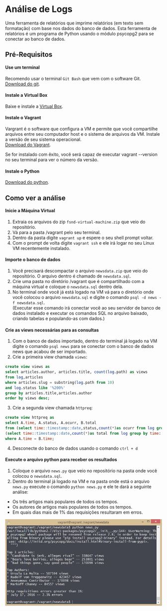 # Análise de Logs
Uma ferramenta de relatórios que imprime relatórios (em texto sem formatação) com base nos dados do banco de dados. Esta ferramenta de relatórios é um programa de Python usando o módulo psycopg2 para se conectar ao banco de dados.

## Pré-Requisitos

#### Use um terminal
Recomendo usar o terminal `Git Bash` que vem com o software Git.  
[Download do git](https://git-scm.com/downloads).

#### Instale a Virtual Box
Baixe e instale a [Virtual Box](https://www.virtualbox.org/wiki/Downloads).

#### Instale o Vagrant
Vargrant é o software que configura a VM e permite que você compartilhe arquivos entre seu computador host e o sistema de arquivos da VM. Instale a versão de seu sistema operacional.  
[Download do Vagrant](https://www.vagrantup.com/downloads.html).

Se for instalado com êxito, você será capaz de executar vagrant --version no seu terminal para ver o número da versão.

#### Instale o Python
[Download do python](https://www.python.org/downloads/release/python-2712/).

## Como ver a análise
#### Inicie a Máquina Virtual
1. Extraia os arquivos do zip `fsnd-virtual-machine.zip` que veio do repositório.
2. Vá para a pasta /vagrant pelo seu terminal.
3. Dentro da pasta digite `vagrant up` e espere o seu shell prompt voltar.
4. Com o prompt de volta digite `vagrant ssh` e ele irá logar no seu Linux VM recentemente instalado.

#### Importe o banco de dados
1. Você precisará descompactar o arquivo `newsdata.zip` que veio do repositório. O arquivo dentro é chamado de `newsdata.sql`.
2. Crie uma pasta no diretório /vagrant que é compartilhado com a máquina virtual e coloque o `newsdata.sql` dentro dela.
3. No terminal onde você já está logado na VM vá para o diretório onde você colocou o arquivo `newsdata.sql` e digite o comando `psql -d news -f newsdata.sql`.  
(Executar esse comando irá conectar você ao seu servidor de banco de dados instalado e executar os comandos SQL no arquivo baixado, criando tabelas e populando-as com dados.)

#### Crie as views necessárias para as consultas
1. Com o banco de dados importado, dentro do terminal já logado na VM digite o comando `psql news` para se conectar com o banco de dados news que acabou de ser importado.
2. Crie a primeira view chamada `views`:  
```sql
create view views as
select articles.author, articles.title, count(log.path) as views
from log,articles
where articles.slug = substring(log.path from 10)
and log.status like '%200%'
group by articles.title,articles.author
order by views desc;
```
3. Crie a segunda view chamada `httpreq`:  
```sql
create view httpreq as
select A.time, A.status, A.ocurr, B.total
from (select time::timestamp::date,status,count(*)as ocurr from log group by time::timestamp::date,status) as A,
(select time::timestamp::date,count(*)as total from log group by time::timestamp::date) as B
where A.time = B.time;
```
4. Desconecte do banco de dados usando o comando `ctrl + d`

#### Execute o arquivo python para receber os resultados
1. Coloque o arquivo `news.py` que veio no repositório na pasta onde você colocou o `newsdata.sql`.
2. Dentro do terminal já logado na VM e na pasta onde está o arquivo `news.py` execute o comando `python news.py` e ele te dará a seguinte análise:  
  - Os três artigos mais populares de todos os tempos.
  - Os autores de artigos mais populares de todos os tempos.
  - Em quais dias mais de 1% das requisições resultaram em erros.

![Result](result.png)
